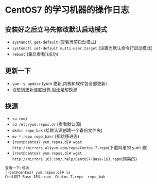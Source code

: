 # CentOS7 的学习机器的操作日志

## 安装好之后立马先修改默认启动模式

- `systemctl get-default` (查看当前启动模式)
- `systemctl set-default multi-user.target` (设置为默认命令行启动模式)
- `reboot` (重启看看)(成功)

## 更新一下

- `yum -y update` (yum 更新,内核和软件包全部更新)
- 没想到更新速度挺快,但还是想换源

## 换源

- `su root`
- `cd /etc/yum.repos.d/` (看看默认源)
- `mkdir repo_bak` (给默认源创建一个备份文件夹)
- `mv *.repo repo_bak/` (都给移进去)
- `[root@centos7 yum.repos.d]# wget http://mirrors.aliyun.com/repo/Centos-7.repo`(下载阿里的 yum 源)
- `[root@centos7 yum.repos.d]# wget http://mirrors.163.com/.help/CentOS7-Base-163.repo`(网易的)

```txt
查看一下:成功
[root@centos7 yum.repos.d]# ls
CentOS7-Base-163.repo  Centos-7.repo  repo_bak
```
